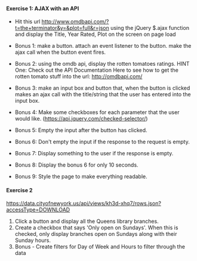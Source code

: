 #### Exercise 1: AJAX with an API

* Hit this url http://www.omdbapi.com/?t=the+terminator&y=&plot=full&r=json using the jQuery $.ajax function and display the Title, Year Rated, Plot on the screen on page load

* Bonus 1: make a button. attach an event listener to the button. make the ajax call when the button event fires.

* Bonus 2: using the omdb api, display the rotten tomatoes ratings. HINT One: Check out the API Documentation Here to see how to get the rotten tomato stuff into the url: http://omdbapi.com/

* Bonus 3: make an input box and button that, when the button is clicked makes an ajax call with the title/string that the user has entered into the input box.

* Bonus 4: Make some checkboxes for each parameter that the user would like. (https://api.jquery.com/checked-selector/)

* Bonus 5: Empty the input after the button has clicked.

* Bonus 6: Don't empty the input if the response to the request is empty. 

* Bonus 7: Display something to the user if the response is empty. 

* Bonus 8: Display the bonus 6 for only 10 seconds.

* Bonus 9: Style the page to make everything readable. 

#### Exercise 2

https://data.cityofnewyork.us/api/views/kh3d-xhq7/rows.json?accessType=DOWNLOAD

1. Click a button and display all the Queens library branches.
2. Create a checkbox that says 'Only open on Sundays'. When this is checked, only display branches open on Sundays along with their Sunday hours.
3. Bonus - Create filters for Day of Week and Hours to filter through the data
